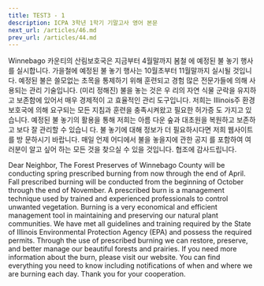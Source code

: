 ```yaml
---
title: TEST3 - 1
description: ICPA 3학년 1학기 기말고사 영어 본문
next_url: /articles/46.md
prev_url: /articles/44.md
---
```


Winnebago 카운티의 산림보호국은 지금부터 4월말까지 봄철 에 예정된 불 놓기 행사를 실시합니다. 가을철에 예정된 불 놓기 행사는 10월초부터 11월말까지 실시될 것입니다. 예정된 불은 쓸모없는 초목을 통제하기 위해 훈련되고 경험 많은 전문가들에 의해 사용되는 관리 기술입니다. (미리 정해진) 불을 놓는 것은 우 리의 자연 식물 군락을 유지하고 보존함에 있어서 매우 경제적이 고 효율적인 관리 도구입니다. 저희는 Illinois주 환경보호국에 의해 요구되는 모든 지침과 훈련을 충족시켜왔고 필요한 허가증 도 가지고 있습니다. 예정된 불 놓기의 활용을 통해 저희는 아름 다운 숲과 대초원을 복원하고 보존하고 보다 잘 관리할 수 있습니 다. 불 놓기에 대해 정보가 더 필요하시다면 저희 웹사이트를 방 문하시기 바랍니다. 매일 언제 어디에서 불을 놓을지에 관한 공지 를 포함하여 여러분이 알고 싶어 하는 모든 것을 찾으실 수 있을 것입니다. 협조에 감사드립니다.

Dear Neighbor, The Forest Preserves of Winnebago County will be conducting spring prescribed burning from now through the end of April. Fall prescribed burning will be conducted from the beginning of October through the end of November. A prescribed burn is a management technique used by trained and experienced professionals to control unwanted vegetation. Burning is a very economical and efficient management tool in maintaining and preserving our natural plant communities. We have met all guidelines and training required by the State of Illinois Environmental Protection Agency (EPA) and possess the required permits. Through the use of prescribed burning we can restore, preserve, and better manage our beautiful forests and prairies. If you need more information about the burn, please visit our website. You can find everything you need to know including notifications of when and where we are burning each day. Thank you for your cooperation.
